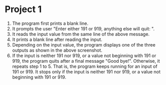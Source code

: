 # Project 1
1. The program first prints a blank line.
2. It prompts the user "Enter either 191 or 919, anything else will quit:         ".
3. It reads the input value from the same line of the above message.
4. It prints a blank line after reading the input.
5. Depending on the input value, the program displays one of the three outputs as shown in the above screenshot.
6. If the input is neither 191 nor 919, or a value not beginning with 191 or 919, the program quits after a final message "Good bye!". Otherwise, it repeats step 1 to 5. That is, the program keeps running for an input of 191 or 919. It stops only if the input is neither 191 nor 919, or a value not beginning with 191 or 919.
